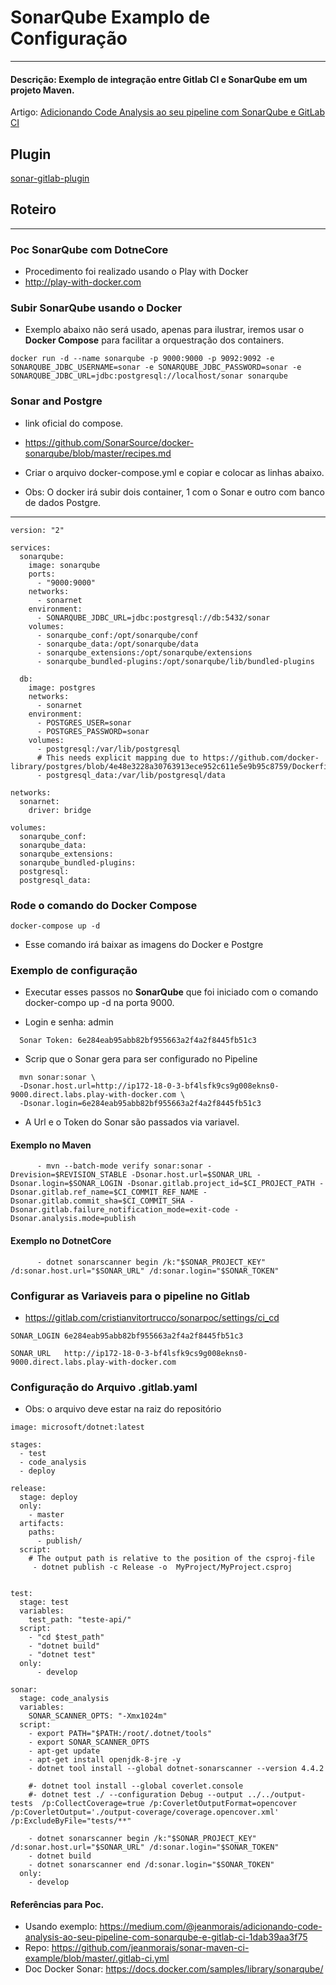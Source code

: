 # SonarQube Examplo de Configuração
-----------------------------------------------------------------------------------------------------------

#### Descrição: Exemplo de integração entre Gitlab CI e SonarQube em um projeto Maven.

Artigo: [Adicionando Code Analysis ao seu pipeline com SonarQube e GitLab CI](https://medium.com/@jeanmorais/adicionando-code-analysis-ao-seu-pipeline-com-sonarqube-e-gitlab-ci-1dab39aa3f75)

## Plugin 

[sonar-gitlab-plugin](https://github.com/gabrie-allaigre/sonar-gitlab-plugin)


## Roteiro

-----------------------------------------------------------------------------------------------------------

### Poc SonarQube com DotneCore
* Procedimento foi realizado usando o Play with Docker
* http://play-with-docker.com

### Subir SonarQube usando o Docker

* Exemplo abaixo não será usado, apenas para ilustrar, iremos usar o **Docker Compose** para facilitar a orquestração dos containers. 

```
docker run -d --name sonarqube -p 9000:9000 -p 9092:9092 -e SONARQUBE_JDBC_USERNAME=sonar -e SONARQUBE_JDBC_PASSWORD=sonar -e SONARQUBE_JDBC_URL=jdbc:postgresql://localhost/sonar sonarqube
```

### Sonar and Postgre

* link oficial do compose.

- https://github.com/SonarSource/docker-sonarqube/blob/master/recipes.md

* Criar o arquivo docker-compose.yml e copiar e colocar as linhas abaixo.

* Obs: O docker irá subir dois container, 1 com o Sonar e outro com banco de dados Postgre.

-----------------------------------------------------------------------------------------------------------

```
version: "2"

services:
  sonarqube:
    image: sonarqube
    ports:
      - "9000:9000"
    networks:
      - sonarnet
    environment:
      - SONARQUBE_JDBC_URL=jdbc:postgresql://db:5432/sonar
    volumes:
      - sonarqube_conf:/opt/sonarqube/conf
      - sonarqube_data:/opt/sonarqube/data
      - sonarqube_extensions:/opt/sonarqube/extensions
      - sonarqube_bundled-plugins:/opt/sonarqube/lib/bundled-plugins

  db:
    image: postgres
    networks:
      - sonarnet
    environment:
      - POSTGRES_USER=sonar
      - POSTGRES_PASSWORD=sonar
    volumes:
      - postgresql:/var/lib/postgresql
      # This needs explicit mapping due to https://github.com/docker-library/postgres/blob/4e48e3228a30763913ece952c611e5e9b95c8759/Dockerfile.template#L52
      - postgresql_data:/var/lib/postgresql/data

networks:
  sonarnet:
    driver: bridge

volumes:
  sonarqube_conf:
  sonarqube_data:
  sonarqube_extensions:
  sonarqube_bundled-plugins:
  postgresql:
  postgresql_data:
```

### Rode o comando do Docker Compose

```
docker-compose up -d
```
* Esse comando irá baixar as imagens do Docker e Postgre

### Exemplo de configuração

* Executar esses passos no **SonarQube** que foi iniciado com o comando docker-compo up -d na porta 9000.

* Login e senha: admin

```
  Sonar Token: 6e284eab95abb82bf955663a2f4a2f8445fb51c3
```

* Scrip que o Sonar gera para ser configurado no Pipeline

```
  mvn sonar:sonar \
  -Dsonar.host.url=http://ip172-18-0-3-bf4lsfk9cs9g008ekns0-9000.direct.labs.play-with-docker.com \
  -Dsonar.login=6e284eab95abb82bf955663a2f4a2f8445fb51c3
```

* A Url e o Token do Sonar são passados via variavel. 

#### Exemplo no Maven
```
      - mvn --batch-mode verify sonar:sonar -Drevision=$REVISION_STABLE -Dsonar.host.url=$SONAR_URL -Dsonar.login=$SONAR_LOGIN -Dsonar.gitlab.project_id=$CI_PROJECT_PATH -Dsonar.gitlab.ref_name=$CI_COMMIT_REF_NAME -Dsonar.gitlab.commit_sha=$CI_COMMIT_SHA -Dsonar.gitlab.failure_notification_mode=exit-code -Dsonar.analysis.mode=publish
```

#### Exemplo no DotnetCore

```
      - dotnet sonarscanner begin /k:"$SONAR_PROJECT_KEY" /d:sonar.host.url="$SONAR_URL" /d:sonar.login="$SONAR_TOKEN"
```

### Configurar as Variaveis para o pipeline no Gitlab

* https://gitlab.com/cristianvitortrucco/sonarpoc/settings/ci_cd

```
SONAR_LOGIN 6e284eab95abb82bf955663a2f4a2f8445fb51c3

SONAR_URL 	http://ip172-18-0-3-bf4lsfk9cs9g008ekns0-9000.direct.labs.play-with-docker.com
```

### Configuração do Arquivo .gitlab.yaml

* Obs: o arquivo deve estar na raiz do repositório

```
image: microsoft/dotnet:latest

stages:
  - test
  - code_analysis
  - deploy

release:
  stage: deploy
  only:
    - master
  artifacts:
    paths:
      - publish/
  script:
    # The output path is relative to the position of the csproj-file
     - dotnet publish -c Release -o  MyProject/MyProject.csproj


test:
  stage: test
  variables:
    test_path: "teste-api/"
  script:
    - "cd $test_path"
    - "dotnet build"
    - "dotnet test"
  only:
      - develop

sonar:
  stage: code_analysis
  variables: 
    SONAR_SCANNER_OPTS: "-Xmx1024m"
  script: 
    - export PATH="$PATH:/root/.dotnet/tools"
    - export SONAR_SCANNER_OPTS
    - apt-get update
    - apt-get install openjdk-8-jre -y
    - dotnet tool install --global dotnet-sonarscanner --version 4.4.2
    
    #- dotnet tool install --global coverlet.console
    #- dotnet test ./ --configuration Debug --output ../../output-tests  /p:CollectCoverage=true /p:CoverletOutputFormat=opencover /p:CoverletOutput='./output-coverage/coverage.opencover.xml' /p:ExcludeByFile="tests/**"
    
    - dotnet sonarscanner begin /k:"$SONAR_PROJECT_KEY" /d:sonar.host.url="$SONAR_URL" /d:sonar.login="$SONAR_TOKEN"
    - dotnet build
    - dotnet sonarscanner end /d:sonar.login="$SONAR_TOKEN"
  only:
    - develop

```


#### Referências para Poc.

* Usando exemplo: https://medium.com/@jeanmorais/adicionando-code-analysis-ao-seu-pipeline-com-sonarqube-e-gitlab-ci-1dab39aa3f75
* Repo: https://github.com/jeanmorais/sonar-maven-ci-example/blob/master/.gitlab-ci.yml
* Doc Docker Sonar: https://docs.docker.com/samples/library/sonarqube/
